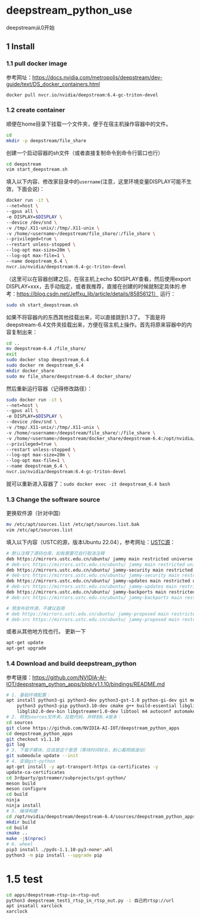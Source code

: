 # deepstream_python_use

deepstream从0开始

## 1 Install
### 1.1 pull docker image
参考网址：https://docs.nvidia.com/metropolis/deepstream/dev-guide/text/DS_docker_containers.html
```bash
docker pull nvcr.io/nvidia/deepstream:6.4-gc-triton-devel
```
### 1.2 create container
顺便在home目录下挂载一个文件夹，便于在宿主机操作容器中的文件。
``` bash
cd
mkdir -p deepstream/file_share
```

创建一个启动容器的sh文件（或者直接复制命令到命令行窗口也行）
``` bash
cd deepstream
vim start_deepstream.sh
```
填入以下内容、修改家目录中的`username`(注意，这里环境变量DISPLAY可能不生效，下面会说)：
```bash
docker run -it \
--net=host \
--gpus all \
-e DISPLAY=$DISPLAY \
--device /dev/snd \
-v /tmp/.X11-unix/:/tmp/.X11-unix \
-v /home/<username>/deepstream/file_share/:/file_share \
--privileged=true \
--restart unless-stopped \
--log-opt max-size=20m \
--log-opt max-file=1 \
--name deepstream_6.4 \
nvcr.io/nvidia/deepstream:6.4-gc-triton-devel
```
（这里可以在容器创建之后，在宿主机上echo $DISPLAY查看，然后使用export DISPLAY=xxx，去手动指定，或者我推荐，直接在创建的时候就制定具体的.参考：https://blog.csdn.net/Jeffxu_lib/article/details/85856121）
运行：
```bash
sudo sh start_deepstream.sh
```
如果不将容器内的东西其他挂载出来，可以直接跳到1.3了。
下面是将deepstream-6.4文件夹挂载出来，方便在宿主机上操作。首先将原来容器中的内容复制出来：
``` bash
cd ..
mv deepstream-6.4 /file_share/
exit
sudo docker stop deepstream_6.4
sudo docker rm deepstream_6.4
mkdir docker_share
sudo mv file_share/deepstream-6.4 docker_share/
```
然后重新运行容器（记得修改路径）：
``` bash
sudo docker run -it \
--net=host \
--gpus all \
-e DISPLAY=$DISPLAY \
--device /dev/snd \
-v /tmp/.X11-unix/:/tmp/.X11-unix \
-v /home/<username>/deepstream/file_share/:/file_share \
-v /home/<username>/deepstream/docker_share/deepstream-6.4:/opt/nvidia/deepstream/deepstream-6.4 \
--privileged=true \
--restart unless-stopped \
--log-opt max-size=20m \
--log-opt max-file=1 \
--name deepstream_6.4 \
nvcr.io/nvidia/deepstream:6.4-gc-triton-devel
```
就可以重新进入容器了：`sudo docker exec -it deepstream_6.4 bash`
### 1.3 Change the software source
更换软件源（针对中国）
```bash
mv /etc/apt/sources.list /etc/apt/sources.list.bak
vim /etc/apt/sources.list
```
填入以下内容（USTC的源，版本Ubuntu 22.04），参考网址：[USTC源](https://mirrors.ustc.edu.cn/help/ubuntu.html)：
``` bash
# 默认注释了源码仓库，如有需要可自行取消注释
deb https://mirrors.ustc.edu.cn/ubuntu/ jammy main restricted universe multiverse
# deb-src https://mirrors.ustc.edu.cn/ubuntu/ jammy main restricted universe multiverse
deb https://mirrors.ustc.edu.cn/ubuntu/ jammy-security main restricted universe multiverse
# deb-src https://mirrors.ustc.edu.cn/ubuntu/ jammy-security main restricted universe multiverse
deb https://mirrors.ustc.edu.cn/ubuntu/ jammy-updates main restricted universe multiverse
# deb-src https://mirrors.ustc.edu.cn/ubuntu/ jammy-updates main restricted universe multiverse
deb https://mirrors.ustc.edu.cn/ubuntu/ jammy-backports main restricted universe multiverse
# deb-src https://mirrors.ustc.edu.cn/ubuntu/ jammy-backports main restricted universe multiverse

# 预发布软件源，不建议启用
# deb https://mirrors.ustc.edu.cn/ubuntu/ jammy-proposed main restricted universe multiverse
# deb-src https://mirrors.ustc.edu.cn/ubuntu/ jammy-proposed main restricted universe multiverse
```
或者从其他地方找也行。
更新一下
``` bash
apt-get update
apt-get upgrade
```
### 1.4 Download and build deepstream_python
参考链接：https://github.com/NVIDIA-AI-IOT/deepstream_python_apps/blob/v1.1.10/bindings/README.md
```  bash
# 1. 基础环境配置：
apt install python3-gi python3-dev python3-gst-1.0 python-gi-dev git meson \
    python3 python3-pip python3.10-dev cmake g++ build-essential libglib2.0-dev \
    libglib2.0-dev-bin libgstreamer1.0-dev libtool m4 autoconf automake libgirepository1.0-dev libcairo2-dev
# 2. 转到sources文件夹，拉取代码，并转到6.4版本：
cd sources
git clone https://github.com/NVIDIA-AI-IOT/deepstream_python_apps
cd deepstream_python_apps
git checkout v1.1.10
git log
# 3. 下载子模块，应该是这个意思（等待时间较长，耐心看网络波动）
git submodule update --init
# 4. 安装gst-python
apt-get install -y apt-transport-https ca-certificates -y
update-ca-certificates
cd 3rdparty/gstreamer/subprojects/gst-python/
meson build
meson configure
cd build
ninja
ninja install
# 5. 编译构建
cd /opt/nvidia/deepstream/deepstream-6.4/sources/deepstream_python_apps/bindings
mkdir build
cd build
cmake ..
make -j$(nproc)
# 6. wheel
pip3 install ./pyds-1.1.10-py3-none*.whl
python3 -m pip install --upgrade pip
```
# 1.5 test
``` bash
cd apps/deepstream-rtsp-in-rtsp-out
python3 deepstream_test1_rtsp_in_rtsp_out.py -i 自己的rtsp://url
apt insatall xarclock
xarclock
```






